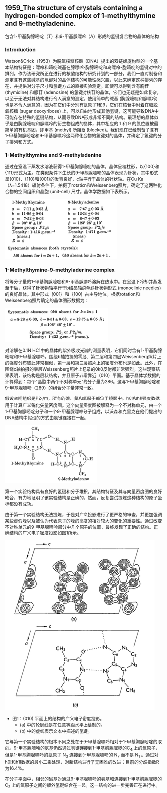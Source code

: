 ## 1959_The structure of crystals containing a hydrogen-bonded complex of 1-methylthymine and 9-methyladenine.

包含1-甲基胸腺嘧啶（T）和9-甲基腺嘌呤（A）形成的氢键复合物的晶体的结构

### Introduction

Watson&Crick（1953）为脱氧核糖核酸（DNA）提出的双链螺旋构型的一个基本结构特征是：嘌呤和嘧啶碱基在腺嘌呤-胸腺嘧啶和鸟嘌呤-胞嘧啶的氢键对中的排列。作为该研究所正在进行的核酸结构的研究计划的一部分，我们一直对制备和测定含有这些碱基的氢键对的晶体结构的可能性感兴趣，以此来确定这种排列的存在，并提供对分子尺寸和氢键方式的直接实验测定。即使可以得到含有胸苷 (thymidine) 和腺苷 (adenosine) 的氢键对核苷的晶体，它们也无疑是如此复杂，以至于无法对其结构进行令人满意的测定。使用简单的碱基 (胸腺嘧啶和腺嘌呤) 也是不令人满意的，因为在它们中分别有氮原子1和9，它们在核苷中附着在糖脱氧核糖 (sugar deoxyribose) 上，可以自由地形成其他氢键，这可能导致DNA中可能存在特殊的氢键结构，从而导致DNA形成非常不同的结构。最理想的晶体似乎是由胸腺嘧啶和腺嘌呤的衍生物组成的晶体，其中相应的 1 和 9 的氮位置被最简单的有机基团，即甲基 (methyl) 所阻断 (blocked)。我们现在已经制备了含有1-甲基胸腺嘧啶和9-甲基腺嘌呤这两种化合物的氢键对的晶体，并确定了氢键的分子排列和方式。

### 1-Methylthymine and 9-methyladenine

通过在室温下蒸发水溶液获得1-甲基胸腺嘧啶的晶体。晶体呈棱柱形，以{100}和{111}形式为主。在类似条件下生长的9-甲基腺嘌呤的晶体表现为针状，其中形式呈{010}、{110}和{001}的发育良好，c轴平行于晶体的针状轴。在Cu Ka（λ=1.5418）辐射条件下，拍摄了rotation和Weissenberg照片，确定了这两种化合物的空间组织和晶胞 (unit-cell) 尺寸。晶体学数据如下表所示。

![](./img/img_1.png)

### 1-Methylthymine-9-methyladenine complex

将等分子量的1-甲基胸腺嘧啶和9-甲基腺嘌呤溶解在热水中。在室温下冷却并蒸发至干后，获得了针状物轴平行于b结晶轴的单斜针状物形式 (monoclinic needles) 的良好晶体。其中形式｛001｝和｛100｝占主导地位。根据rotation和Weissenberg照片确定的晶体图形数据为：

![](./img/img_2.png)

对溶解在0.1N HC1中的晶体的紫外吸收光谱的测量表明，它们同时含有1-甲基胸腺嘧啶和9-甲基腺嘌呤。围绕b轴拍摄的零层、第二层和第四层Weissenberg照片上的强度分布彼此非常相似，第一层和第三层照片上的密度分布也是如此。此外，在围绕c轴拍摄的零层Weissenberg照片上记录的0k0反射都非常强烈。这些观察结果表明，该结构是层状结构，并且原子非常靠近（010）平面。基于晶体学数据的计算得到：每个"晶胞中两个不对称单元"的分子量为286。这与1-甲基胸腺嘧啶和9-甲基腺嘌呤（289）的组合分子量非常一致。

假设空间组织是P2<sub>1</sub>/m，所有的碳、氮和氧原子都位于镜面中。h0l和h1l强度数据用于计算广义锐化矢量密度图。这个向量密度图被解释为一个不对称单元，由一个1-甲基胸腺嘧啶分子和一个9-甲基腺嘌呤分子组成，以沃森和克里克在他们提出的DNA结构中假设的方式由氢键连接在一起。

![](./img/img_3.png)

第一个实验结构具有良好的氢键和分子堆积。其结构特征及其与向量密度图的良好吻合，有力地证明了该实验结构是正确的。然而，反复尝试提炼这种结构的原子坐标都没有成功。

由于第一个实验结构无法提炼，于是对广义投影进行了更严格的审查，并更加强调某些虚假峰以及被认为代表原子的峰的高度的相对较大的变化的重要性。通过改变不对称单元的9-甲基腺嘌呤部分中几个原子的位置，最终发现了正确的结构。正确结构的广义电子密度投影如图1所示。

![](./img/img_4.png)

- 图1：(010) 平面上的结构的广义电子密度投影。
  - (a) 中的轮廓线是在任意等距水平上绘制的。
  - (b) 中的虚线表示文本中描述的氢键。

它与第一个实验结构的根本不同之处在于9-甲基腺嘌呤相对于1-甲基胸腺嘧啶的取向。9-甲基腺嘌呤的氨基仍然通过氢键连接到1-甲基胸腺嘧啶的C<sub>4</sub>,上的氧原子，但是1-甲基胸腺嘌呤的氮原子 N<sub>3</sub> 连接到9-甲基腺嘌呤的 N<sub>7</sub> 而不是 N<sub>1</sub> 。通过对h0l和h1l数据的最小二乘处理，对新结构进行了无困难的改进；目前的分歧指数R为16.4%。

在分子平面中，相邻的碱基对通过9-甲基腺嘌呤的氨基和连接到1-甲基胸腺嘧啶的 C<sub>2</sub> 上的氧原子之间的额外氢键结合在一起。这一结构的进一步完善正在进行中。